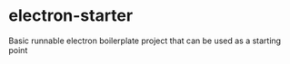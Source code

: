 # electron-starter
 Basic runnable electron boilerplate project that can be used as a starting point
